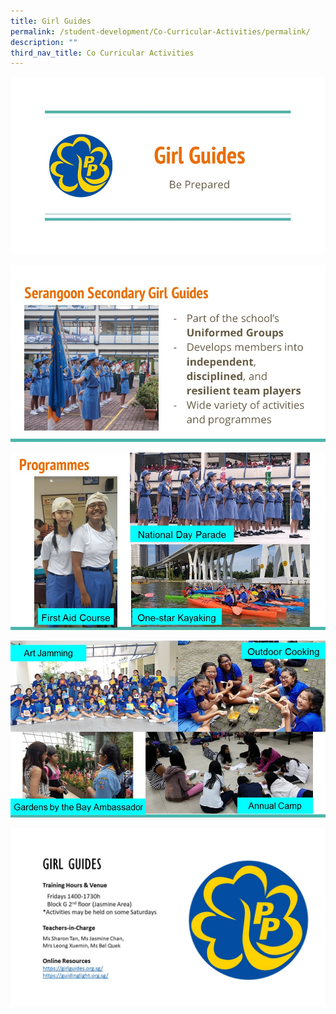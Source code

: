 ```yaml
---
title: Girl Guides
permalink: /student-development/Co-Curricular-Activities/permalink/
description: ""
third_nav_title: Co Curricular Activities
---
```

![](/images/Girl%20Guide%201.jpg)

![](/images/Girl%20Guide%202.jpg)

![](/images/Girl%20Guide%203.jpg)

![](/images/Girl%20Guide%204.jpg)

![](/images/GG.jpg)